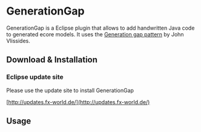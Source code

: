 # GenerationGap
GenerationGap is a Eclipse plugin that allows to add handwritten Java code to generated ecore models. It uses the [Generation gap pattern](https://en.wikipedia.org/wiki/Generation_gap_%28pattern%29) by John Vlissides.

## Download & Installation

### Eclipse update site

Please use the update site to install GenerationGap 

[http://updates.fx-world.de/](http://updates.fx-world.de/)

## Usage